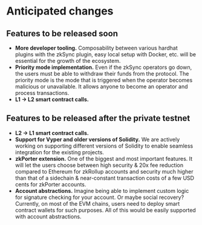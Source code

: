 # Anticipated changes

## Features to be released soon

- **More developer tooling.** Composability between various hardhat plugins with the zkSync plugin, easy local setup with Docker, etc. will be essential for the growth of the ecosystem.
- **Priority mode implementation.** Even if the zkSync operators go down, the users must be able to withdraw their funds from the protocol. The priority mode is the mode that is triggered when the operator becomes malicious or unavailable. It allows anyone to become an operator and process transactions.
- **L1 -> L2 smart contract calls.**

## Features to be released after the private testnet

- **L2 -> L1 smart contract calls.**
- **Support for Vyper and older versions of Solidity.** We are actively working on supporting different versions of Solidity to enable seamless integration for the existing projects.
- **zkPorter extension.** One of the biggest and most important features. It will let the users choose between high security & 20x fee reduction compared to Ethereum for zkRollup accounts and security much higher than that of a sidechain & near-constant transaction costs of a few USD cents for zkPorter accounts.
- **Account abstractions.** Imagine being able to implement custom logic for signature checking for your account. Or maybe social recovery? Currently, on most of the EVM chains, users need to deploy smart contract wallets for such purposes. All of this would be easily supported with account abstractions.
